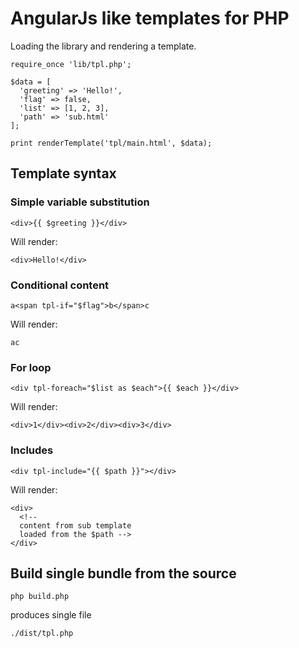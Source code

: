 # AngularJs like templates for PHP

Loading the library and rendering a template.

```
require_once 'lib/tpl.php';

$data = [
  'greeting' => 'Hello!',
  'flag' => false,  
  'list' => [1, 2, 3],
  'path' => 'sub.html'  
];

print renderTemplate('tpl/main.html', $data);
```

## Template syntax

### Simple variable substitution

```
<div>{{ $greeting }}</div>
```

Will render:

```
<div>Hello!</div>
```

### Conditional content

```
a<span tpl-if="$flag">b</span>c
```

Will render:

```
ac
```

### For loop

```
<div tpl-foreach="$list as $each">{{ $each }}</div>
```

Will render:

```
<div>1</div><div>2</div><div>3</div>
```

### Includes

```
<div tpl-include="{{ $path }}"></div>
```

Will render:

```
<div>
  <!-- 
  content from sub template
  loaded from the $path -->
</div>
```

## Build single bundle from the source

```
php build.php
```

produces single file

```
./dist/tpl.php
```
